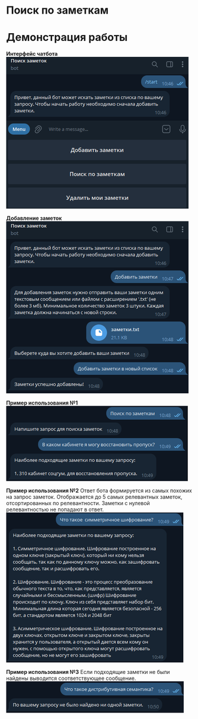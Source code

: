 # Поиск по заметкам
# Демонстрация работы

**Интерфейс чатбота**
![Интерфейс чатбота](https://github.com/nikorr0/notesCrawl/blob/main/screenshots/start.png)

**Добавление заметок**
![Добавление заметок](https://github.com/nikorr0/notesCrawl/blob/main/screenshots/usage.png)

**Пример использования №1**
![Пример использования №1](https://github.com/nikorr0/notesCrawl/blob/main/screenshots/example-1.png)

**Пример использования №2**
Ответ бота формируется из самых похожих на запрос заметок. Отображается до 5 самых релевантных заметок, отсортированных по релевантности. Заметки с нулевой релевантностью не попадают в ответ.
![Пример использования №2](https://github.com/nikorr0/notesCrawl/blob/main/screenshots/example-2.png)

**Пример использования №3**
Если подходящие заметки не были найдены выводится соответствующее сообщение.
![Пример использования №3](https://github.com/nikorr0/notesCrawl/blob/main/screenshots/example-3.png)
